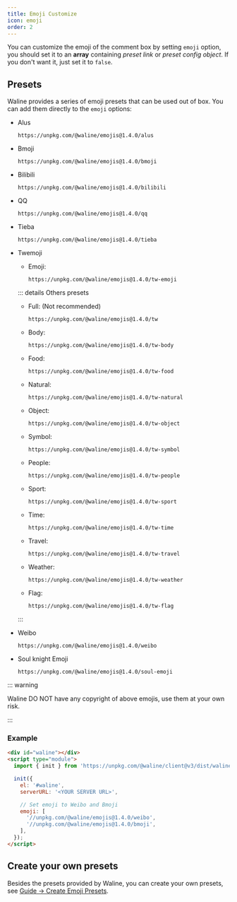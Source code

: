 ```yaml
---
title: Emoji Customize
icon: emoji
order: 2
---
```


You can customize the emoji of the comment box by setting `emoji` option, you should set it to an **array** containing _preset link_ or _preset config object_. If you don't want it, just set it to `false`.

<!-- more -->

## Presets

Waline provides a series of emoji presets that can be used out of box. You can add them directly to the `emoji` options:

- Alus

  ```http
  https://unpkg.com/@waline/emojis@1.4.0/alus
  ```

- Bmoji

  ```http
  https://unpkg.com/@waline/emojis@1.4.0/bmoji
  ```

- Bilibili

  ```http
  https://unpkg.com/@waline/emojis@1.4.0/bilibili
  ```

- QQ

  ```http
  https://unpkg.com/@waline/emojis@1.4.0/qq
  ```

- Tieba

  ```http
  https://unpkg.com/@waline/emojis@1.4.0/tieba
  ```

- Twemoji
  - Emoji:

    ```http
    https://unpkg.com/@waline/emojis@1.4.0/tw-emoji
    ```

  ::: details Others presets
  - Full: (Not recommended)

    ```http
    https://unpkg.com/@waline/emojis@1.4.0/tw
    ```

  - Body:

    ```http
    https://unpkg.com/@waline/emojis@1.4.0/tw-body
    ```

  - Food:

    ```http
    https://unpkg.com/@waline/emojis@1.4.0/tw-food
    ```

  - Natural:

    ```http
    https://unpkg.com/@waline/emojis@1.4.0/tw-natural
    ```

  - Object:

    ```http
    https://unpkg.com/@waline/emojis@1.4.0/tw-object
    ```

  - Symbol:

    ```http
    https://unpkg.com/@waline/emojis@1.4.0/tw-symbol
    ```

  - People:

    ```http
    https://unpkg.com/@waline/emojis@1.4.0/tw-people
    ```

  - Sport:

    ```http
    https://unpkg.com/@waline/emojis@1.4.0/tw-sport
    ```

  - Time:

    ```http
    https://unpkg.com/@waline/emojis@1.4.0/tw-time
    ```

  - Travel:

    ```http
    https://unpkg.com/@waline/emojis@1.4.0/tw-travel
    ```

  - Weather:

    ```http
    https://unpkg.com/@waline/emojis@1.4.0/tw-weather
    ```

  - Flag:

    ```http
    https://unpkg.com/@waline/emojis@1.4.0/tw-flag
    ```

  :::

- Weibo

  ```http
  https://unpkg.com/@waline/emojis@1.4.0/weibo
  ```

- Soul knight Emoji

  ```http
  https://unpkg.com/@waline/emojis@1.4.0/soul-emoji
  ```

::: warning

Waline DO NOT have any copyright of above emojis, use them at your own risk.

:::

### Example

```html
<div id="waline"></div>
<script type="module">
  import { init } from 'https://unpkg.com/@waline/client@v3/dist/waline.js';

  init({
    el: '#waline',
    serverURL: '<YOUR SERVER URL>',

    // Set emoji to Weibo and Bmoji
    emoji: [
      '//unpkg.com/@waline/emojis@1.4.0/weibo',
      '//unpkg.com/@waline/emojis@1.4.0/bmoji',
    ],
  });
</script>
```

## Create your own presets

Besides the presets provided by Waline, you can create your own presets, see [Guide → Create Emoji Presets](../../cookbook/customize/emoji.md).
